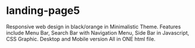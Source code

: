 # landing-page5
Responsive web design in black/orange in Minimalistic Theme. Features include Menu Bar, Search Bar with Navigation Menu, Side Bar in Javascript, CSS Graphic. 
Desktop and Mobile version All in ONE html file.
